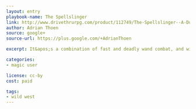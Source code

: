```yaml
---
layout: entry
playbook-name: The Spellslinger
link: http://www.drivethrurpg.com/product/112749/The-Spellslinger--A-Dungeon-World-Playbook
author: Adrian Thoen
source: google+
source-url: https://plus.google.com/+AdrianThoen

excerpt: It&apos;s a combination of fast and deadly wand combat, and wild west lone gunman antics.

categories:
- magic user

license: cc-by
cost: paid

tags:
- wild west
---
```

